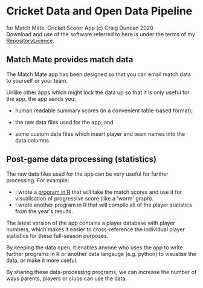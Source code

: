 # Cricket Data and Open Data Pipeline
for Match Mate, Cricket Scorer App
(c) Craig Duncan 2020.   
Download and use of the software referred to here is under the terms of my [RepositoryLicence](../RepositoryLicense.md).

## Match Mate provides match data

The Match Mate app has been designed so that you can email match data to yourself or your team.

Unlike other apps which might lock the data up so that it is only useful for the app, the app sends you:

 - human readable summary scores (in a convenient table-based format);

 - the raw data files used for the app; and
 
 - some custom data files which insert player and team names into the data columns.

## Post-game data processing (statistics)

 The raw data files used for the app can be very useful for further processing.   For example:

- I wrote a [program in R](worm2(2018).r) that will take the match scores and use it for visualisation of progressive score (like a 'worm' graph).
- I wrote another program in R that will compile all of the player statistics from the year's results.

The latest version of the app contains a player database with player numbers, which makes it easier to cross-reference the individual player statistics for these full-season purposes.

By keeping the data open, it enables anyone who uses the app to write further programs in R or another data langauge (e.g. python) to visualise the data, or make it more useful.  
 
By sharing these data-processing programs, we can increase the number of ways parents, players or clubs can use the data.
